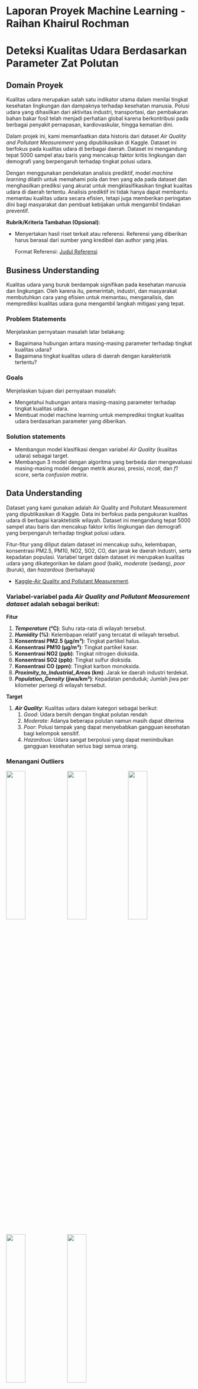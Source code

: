 # Laporan Proyek Machine Learning - Raihan Khairul Rochman
# Deteksi Kualitas Udara Berdasarkan Parameter Zat Polutan

## Domain Proyek

Kualitas udara merupakan salah satu indikator utama dalam menilai tingkat kesehatan lingkungan dan dampaknya terhadap kesehatan manusia. Polusi udara yang dihasilkan dari aktivitas industri, transportasi, dan pembakaran bahan bakar fosil telah menjadi perhatian global karena berkontribusi pada berbagai penyakit pernapasan, kardiovaskular, hingga kematian dini.

Dalam projek ini, kami memanfaatkan data historis dari dataset *Air Quality and Pollutant Measurement* yang dipublikasikan di Kaggle. Dataset ini berfokus pada kualitas udara di berbagai daerah. Dataset ini mengandung tepat 5000 sampel atau baris yang mencakup faktor kritis lingkungan dan demografi yang berpengaruh terhadap tingkat polusi udara.

Dengan menggunakan pendekatan analisis prediktif, model *machine learning* dilatih untuk memahami pola dan tren yang ada pada dataset dan menghasilkan prediksi yang akurat untuk mengklasifikasikan tingkat kualitas udara di daerah tertentu. Analisis prediktif ini tidak hanya dapat membantu memantau kualitas udara secara efisien, tetapi juga memberikan peringatan dini bagi masyarakat dan pembuat kebijakan untuk mengambil tindakan preventif. 

**Rubrik/Kriteria Tambahan (Opsional)**:
- Menyertakan hasil riset terkait atau referensi. Referensi yang diberikan harus berasal dari sumber yang kredibel dan author yang jelas.
  
  Format Referensi: [Judul Referensi](https://scholar.google.com/) 

## Business Understanding

Kualitas udara yang buruk berdampak signifikan pada kesehatan manusia dan lingkungan. Oleh karena itu, pemerintah, industri, dan masyarakat membutuhkan cara yang efisien untuk memantau, menganalisis, dan memprediksi kualitas udara guna mengambil langkah mitigasi yang tepat.

### Problem Statements

Menjelaskan pernyataan masalah latar belakang:
- Bagaimana hubungan antara masing-masing parameter terhadap tingkat kualitas udara?
- Bagaimana tingkat kualitas udara di daerah dengan karakteristik tertentu?

### Goals

Menjelaskan tujuan dari pernyataan masalah:
- Mengetahui hubungan antara masing-masing parameter terhadap tingkat kualitas udara.
- Membuat model machine learning untuk memprediksi tingkat kualitas udara berdasarkan parameter yang diberikan.

### Solution statements
- Membangun model klasifikasi dengan variabel *Air Quality* (kualitas udara) sebagai target.
- Membangun 3 model dengan algoritma yang berbeda dan mengevaluasi masing-masing model dengan metrik akurasi, presisi, *recall*, dan *f1 score*, serta *confusion matrix*.

## Data Understanding
Dataset yang kami gunakan adalah Air Quality and Pollutant Measurement yang dipublikasikan di Kaggle. Data ini berfokus pada pengukuran kualitas udara di berbagai karaktetistik wilayah. Dataset ini mengandung tepat 5000 sampel atau baris dan mencakup faktor kritis lingkungan dan demografi yang berpengaruh terhadap tingkat polusi udara.

Fitur-fitur yang diliput dalam dataset ini mencakup suhu, kelembapan, konsentrasi PM2.5, PM10, NO2, SO2, CO, dan jarak ke daerah industri, serta kepadatan populasi. Variabel target dalam dataset ini merupakan kualitas udara yang dikategorikan ke dalam *good* (baik), *moderate* (sedang), *poor* (buruk), dan *hazardous* (berbahaya)
- [Kaggle-Air Quality and Pollutant Measurement](https://www.kaggle.com/api/v1/datasets/download/mujtabamatin/air-quality-and-pollution-assessment).

### Variabel-variabel pada *Air Quality and Pollutant Measurement dataset* adalah sebagai berikut:
**Fitur**
1. ***Temperature* (°C)**: Suhu rata-rata di wilayah tersebut.
2. ***Humidity* (%)**: Kelembapan relatif yang tercatat di wilayah tersebut.
3. **Konsentrasi PM2.5 (µg/m³)**: Tingkat partikel halus.
4. **Konsentrasi PM10 (µg/m³)**: Tingkat partikel kasar.
5. **Konsentrasi NO2 (ppb)**: Tingkat nitrogen dioksida.
6. **Konsentrasi SO2 (ppb)**: Tingkat sulfur dioksida.
7. **Konsentrasi CO (ppm)**: Tingkat karbon monoksida.
8. ***Proximity_to_Industrial_Areas* (km)**: Jarak ke daerah industri terdekat.
9. ***Population_Density* (jiwa/km²)**: Kepadatan penduduk; Jumlah jiwa per kilometer persegi di wilayah tersebut.
  
**Target**
1. ***Air Quality***: Kualitas udara dalam kategori sebagai berikut:
   1) *Good*: Udara bersih dengan tingkat polutan rendah
   2) *Moderate*: Adanya beberapa polutan namun masih dapat diterima
   3) *Poor*: Polusi tampak yang dapat menyebabkan gangguan kesehatan bagi kelompok sensitif.
   4) *Hazardous*: Udara sangat berpolusi yang dapat menimbulkan gangguan kesehatan serius bagi semua orang.


### Menangani Outliers
<img src="https://github.com/user-attachments/assets/9a6c5be5-ab3e-47ff-bbc6-ab41d27f9a58" width="32%"/>
<img src="https://github.com/user-attachments/assets/5941119e-013d-472e-80c1-f75407e657fc" width="32%"/>
<img src="https://github.com/user-attachments/assets/8ea3b524-4ec2-499e-b17c-6f1884f1fde8" width="32%"/>
<img src="https://github.com/user-attachments/assets/4174c2b2-c89e-443a-b35f-ffb8e80ab7fb" width="32%"/>
<img src="https://github.com/user-attachments/assets/93dba22e-8f59-4c30-8e24-a1857f7693fd" width="32%"/>

Gambar di atas merupakan visualisasi *box plot* untuk mencari *outliers* dalam data. Tampak ada banyak sekali *outliers* (titik-titik kecil) pada setiap kolom. *Outliers* merupakan sampel yang nilainya cukup jauh dari cakupan umum data dan kemunculannya cukup jarang. Dalam tahap ini, *outliers* yang ada akan dihapus untuk mempertahankan pola dan konsistensi pada data.

### Distribusi Data Variabel Fitur

![image](https://github.com/user-attachments/assets/c8809dd7-e2ea-4a83-a8e4-8e99e5b52893)

Berdasarkan gambar di atas, tampak variabel PM2.5, PM10, dan SO2 memiliki distribusi data miring ke kanan. Sedangkan, variabel NO2 memiliki distribusi data cenderung normal. Serta, variabel CO memiliki distribusi data bimodal yang ditunjukkan dengan adanya dua puncak.

### Distribusi Data Variabel Target

![Screenshot_20241211_231241_Chrome](https://github.com/user-attachments/assets/eefd110b-fcbc-4cd6-9e42-2461fc5753b4)

Pada gambar di atas terlihat jelas bahwa jumlah data untuk setiap kelas pada variabel target mengalamai ketidakseimbangan. Hal ini dampat berdampak pada pola yang akan dipelajari oleh model dan berpotensi menghasilkan bias. Oleh karena itu, kami menerapkan *oversampling* pada datazet untuk mempertahankan keseimbangan data.

### Rata-Rata Nilai pada Fitur Numerik

![image](https://github.com/user-attachments/assets/5c855ade-0c99-483e-8be4-a1dbc1fd755b)
![image](https://github.com/user-attachments/assets/d355680d-25e7-480c-ae70-f07a07267ed5)
![image](https://github.com/user-attachments/assets/1ba9310b-ca15-4c85-a0a6-c065f0238dde)
![image](https://github.com/user-attachments/assets/9f8ed4ad-2060-458f-bf3f-8c5c16a28d9d)
![image](https://github.com/user-attachments/assets/c81baa3a-b7a5-4316-b592-ded818748c9f)

Pada kelima gambar di atas dapat disimpulkan sebuah pola bahwa setiap faktor atau fitur cenderung memiliki nilai yang rendah untuk kategori *Good* berdasarkan nilai rata-ratanya pada fitur tersebut, diikuti oleh kategori *Moderate*, *Poor*, lalu *Hazardous*, yang secara bertahap memiliki rata-rata nilai yang semakin besar pada setiap fitur.

## Data Preparation
Pada bagian ini Anda menerapkan dan menyebutkan teknik data preparation yang dilakukan. Teknik yang digunakan pada notebook dan laporan harus berurutan.

**Rubrik/Kriteria Tambahan (Opsional)**: 
- Menjelaskan proses data preparation yang dilakukan
- Menjelaskan alasan mengapa diperlukan tahapan data preparation tersebut.

## Modeling
Kami menggunakan tiga model dengan algoritma yang berbeda untuk pelatihan. Ketiga algoritma yang saya gunakan untuk model-model saya adalah *K-Nearest Neighbord*, *RandomForest*, serta *GradientBoosting*. Setiap algoritma atau *estimator* yang kami gunakan dimasukkan ke dalam *pipeline* bersama dengan sebuah *transformer StandarScaler*. Dengan memasukkan *transformer* untuk tahap *preprocessing* dan *estimator* ke dalam sebuah *pipeline*, kami tidak perlu secara manual menstandardisasi setiap data yang akan diproses oleh model. *Pipeline* yang kami rancang akan secara otomatis menstandardisasi data yang akan diproses untuk pelatihan maupun untuk evaluasi dan prediksi.

### 1. K-Nearest Neighbors (Classifier)
*K-Nearest Neighbors (KNN)* adalah sebuah algoritma sederhana dan intuitif yang dapat digunakan untuk regresi dan klasifikasi. Algoritma ini bekerja dengan mengidentifikasi *k* titik data dalam dataset pelatihan yang paling dekat dengan titik yang ingin diprediksi, berdasarkan metrik jarak seperti jarak Euclidean. Algoritma ini menetapkan kelas yang paling umum di ajtara tetangganya.

### 2. Random Forest (Classifier)
### 3. Gradient Boosting (Classifier)

**Rubrik/Kriteria Tambahan (Opsional)**: 
- Menjelaskan kelebihan dan kekurangan dari setiap algoritma yang digunakan.
- Jika menggunakan satu algoritma pada solution statement, lakukan proses improvement terhadap model dengan hyperparameter tuning. **Jelaskan proses improvement yang dilakukan**.
- Jika menggunakan dua atau lebih algoritma pada solution statement, maka pilih model terbaik sebagai solusi. **Jelaskan mengapa memilih model tersebut sebagai model terbaik**.

## Evaluation
Pada bagian ini anda perlu menyebutkan metrik evaluasi yang digunakan. Lalu anda perlu menjelaskan hasil proyek berdasarkan metrik evaluasi yang digunakan.

Sebagai contoh, Anda memiih kasus klasifikasi dan menggunakan metrik **akurasi, precision, recall, dan F1 score**. Jelaskan mengenai beberapa hal berikut:
- Penjelasan mengenai metrik yang digunakan
- Menjelaskan hasil proyek berdasarkan metrik evaluasi

Ingatlah, metrik evaluasi yang digunakan harus sesuai dengan konteks data, problem statement, dan solusi yang diinginkan.

**Rubrik/Kriteria Tambahan (Opsional)**: 
- Menjelaskan formula metrik dan bagaimana metrik tersebut bekerja.

**---Ini adalah bagian akhir laporan---**

_Catatan:_
- _Anda dapat menambahkan gambar, kode, atau tabel ke dalam laporan jika diperlukan. Temukan caranya pada contoh dokumen markdown di situs editor [Dillinger](https://dillinger.io/), [Github Guides: Mastering markdown](https://guides.github.com/features/mastering-markdown/), atau sumber lain di internet. Semangat!_
- Jika terdapat penjelasan yang harus menyertakan code snippet, tuliskan dengan sewajarnya. Tidak perlu menuliskan keseluruhan kode project, cukup bagian yang ingin dijelaskan saja.
